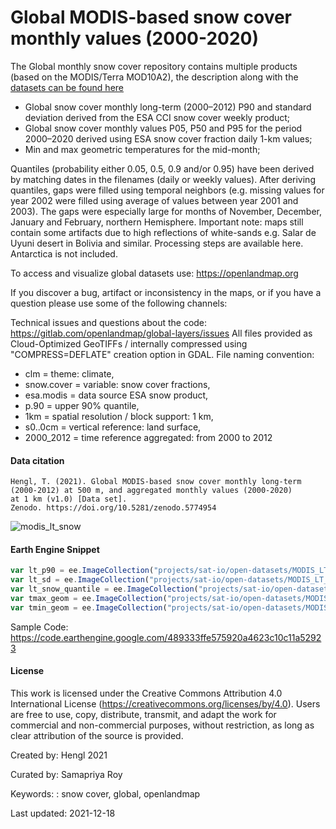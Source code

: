 # Global MODIS-based snow cover monthly values (2000-2020)

The Global monthly snow cover repository contains multiple products (based on the MODIS/Terra MOD10A2), the description along with the [datasets can be found here](https://zenodo.org/record/5774954)

* Global snow cover monthly long-term (2000–2012) P90 and standard deviation derived from the ESA CCI snow cover weekly product;
* Global snow cover monthly values P05, P50 and P95 for the period 2000–2020 derived using ESA snow cover fraction daily 1-km values;
* Min and max geometric temperatures for the mid-month;

Quantiles (probability either 0.05, 0.5, 0.9 and/or 0.95) have been derived by matching dates in the filenames (daily or weekly values). After deriving quantiles, gaps were filled using temporal neighbors (e.g. missing values for year 2002 were filled using average of values between year 2001 and 2003). The gaps were especially large for months of November, December, January and February, northern Hemisphere. Important note: maps still contain some artifacts due to high reflections of white-sands e.g. Salar de Uyuni desert in Bolivia and similar. Processing steps are available here. Antarctica is not included.

To access and visualize global datasets use: https://openlandmap.org

If you discover a bug, artifact or inconsistency in the maps, or if you have a question please use some of the following channels:

Technical issues and questions about the code: https://gitlab.com/openlandmap/global-layers/issues
All files provided as Cloud-Optimized GeoTIFFs / internally compressed using "COMPRESS=DEFLATE" creation option in GDAL. File naming convention:

* clm = theme: climate,
* snow.cover = variable: snow cover fractions,
* esa.modis = data source ESA snow product,
* p.90 = upper 90% quantile,
* 1km = spatial resolution / block support: 1 km,
* s0..0cm = vertical reference: land surface,
* 2000_2012 = time reference aggregated: from 2000 to 2012

#### Data citation

```
Hengl, T. (2021). Global MODIS-based snow cover monthly long-term (2000-2012) at 500 m, and aggregated monthly values (2000-2020)
at 1 km (v1.0) [Data set].
Zenodo. https://doi.org/10.5281/zenodo.5774954
```

![modis_lt_snow](https://user-images.githubusercontent.com/6677629/146651916-0fb69540-63c9-436c-8fa2-5aa365114fe9.gif)


#### Earth Engine Snippet

```js
var lt_p90 = ee.ImageCollection("projects/sat-io/open-datasets/MODIS_LT_SNOW/monthly_lt_p90");
var lt_sd = ee.ImageCollection("projects/sat-io/open-datasets/MODIS_LT_SNOW/monthly_lt_sd");
var lt_snow_quantile = ee.ImageCollection("projects/sat-io/open-datasets/MODIS_LT_SNOW/monthly_snow_quantile");
var tmax_geom = ee.ImageCollection("projects/sat-io/open-datasets/MODIS_LT_SNOW/midmonth_geom_tmax");
var tmin_geom = ee.ImageCollection("projects/sat-io/open-datasets/MODIS_LT_SNOW/midmonth_geom_tmin");
```

Sample Code: https://code.earthengine.google.com/489333ffe575920a4623c10c11a52923

#### License

This work is licensed under the Creative Commons Attribution 4.0 International License (https://creativecommons.org/licenses/by/4.0). Users are free to use, copy, distribute, transmit, and adapt the work for commercial and non-commercial purposes, without restriction, as long as clear attribution of the source is provided.

Created by: Hengl 2021

Curated by: Samapriya Roy

Keywords: : snow cover, global, openlandmap

Last updated: 2021-12-18
